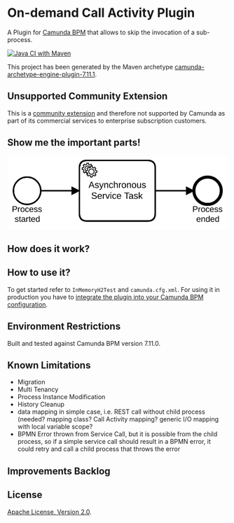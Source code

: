 # On-demand Call Activity Plugin
A Plugin for [Camunda BPM](http://docs.camunda.org) that allows to skip the invocation of a sub-process.

[![Java CI with Maven](https://github.com/camunda-consulting/on-demand-call-activity/workflows/Java%20CI%20with%20Maven/badge.svg)](https://github.com/camunda-consulting/on-demand-call-activity/actions)

This project has been generated by the Maven archetype
[camunda-archetype-engine-plugin-7.11.1](http://docs.camunda.org/latest/guides/user-guide/#process-applications-maven-project-templates-archetypes).

## Unsupported Community Extension

This is a [community extension](https://docs.camunda.org/manual/latest/introduction/extensions/)
and therefore not supported by Camunda as part of its commercial services
to enterprise subscription customers.

## Show me the important parts!
![BPMN Process](src/main/resources/process.png)

## How does it work?

## How to use it?
To get started refer to `InMemoryH2Test` and `camunda.cfg.xml`.
For using it in production you have to [integrate the plugin into your Camunda BPM configuration](https://docs.camunda.org/manual/latest/user-guide/process-engine/process-engine-plugins/).

## Environment Restrictions
Built and tested against Camunda BPM version 7.11.0.

## Known Limitations
- Migration
- Multi Tenancy
- Process Instance Modification
- History Cleanup
- data mapping in simple case, i.e. REST call without child process (needed? mapping class? Call Activity mapping? generic I/O mapping with local variable scope?
- BPMN Error thrown from Service Call, but it is possible from the child process, so if a simple service call should result in a BPMN error, it could retry and call a child process that throws the error

## Improvements Backlog

## License
[Apache License, Version 2.0](http://www.apache.org/licenses/LICENSE-2.0).
